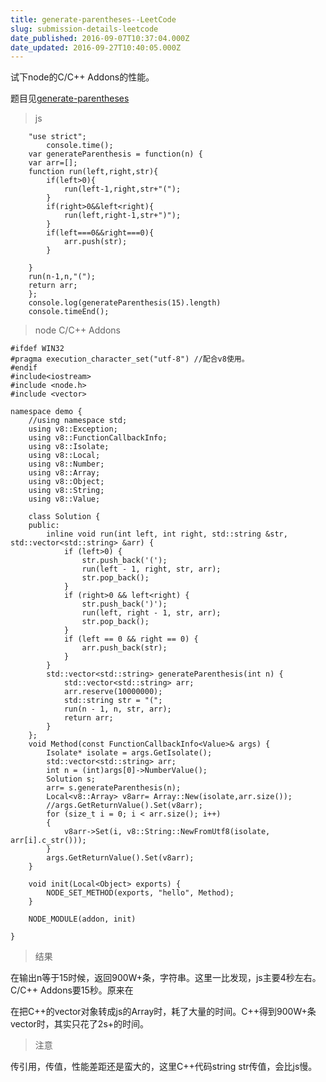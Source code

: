 ```yaml
---
title: generate-parentheses--LeetCode
slug: submission-details-leetcode
date_published: 2016-09-07T10:37:04.000Z
date_updated: 2016-09-27T10:40:05.000Z
---
```


试下node的C/C++ Addons的性能。

题目见[generate-parentheses](https://leetcode.com/problems/generate-parentheses/)

> js

    	"use strict";
            console.time();	
    	var generateParenthesis = function(n) {
    	var arr=[];
    	function run(left,right,str){
    		if(left>0){
    			run(left-1,right,str+"(");
    		}
    		if(right>0&&left<right){
    			run(left,right-1,str+")");
    		}
    		if(left===0&&right===0){
    			arr.push(str);
    		}
    		
    	}
    	run(n-1,n,"(");
    	return arr;
    	};
    	console.log(generateParenthesis(15).length)
    	console.timeEnd();
    

> node C/C++ Addons

    #ifdef WIN32
    #pragma execution_character_set("utf-8") //配合v8使用。
    #endif
    #include<iostream>
    #include <node.h>
    #include <vector>
    
    namespace demo {
    	//using namespace std;
    	using v8::Exception;
    	using v8::FunctionCallbackInfo;
    	using v8::Isolate;
    	using v8::Local;
    	using v8::Number;
    	using v8::Array;
    	using v8::Object;
    	using v8::String;
    	using v8::Value;
    	
    	class Solution {
    	public:
    		inline void run(int left, int right, std::string &str, std::vector<std::string> &arr) {
    			if (left>0) {
    				str.push_back('(');
    				run(left - 1, right, str, arr);
    				str.pop_back();
    			}
    			if (right>0 && left<right) {
    				str.push_back(')');
    				run(left, right - 1, str, arr);
    				str.pop_back();
    			}
    			if (left == 0 && right == 0) {
    				arr.push_back(str);
    			}
    		}
    		std::vector<std::string> generateParenthesis(int n) {
    			std::vector<std::string> arr;
    			arr.reserve(10000000);
    			std::string str = "(";
    			run(n - 1, n, str, arr);
    			return arr;
    		}
    	};
    	void Method(const FunctionCallbackInfo<Value>& args) {
    		Isolate* isolate = args.GetIsolate();
    		std::vector<std::string> arr;
    		int n = (int)args[0]->NumberValue();
    		Solution s;
    		arr= s.generateParenthesis(n);
    		Local<v8::Array> v8arr=	Array::New(isolate,arr.size());
    		//args.GetReturnValue().Set(v8arr);
    		for (size_t i = 0; i < arr.size(); i++)
    		{
    			v8arr->Set(i, v8::String::NewFromUtf8(isolate, arr[i].c_str()));
    		}
    		args.GetReturnValue().Set(v8arr);
    	}
    
    	void init(Local<Object> exports) {
    		NODE_SET_METHOD(exports, "hello", Method);
    	}
    
    	NODE_MODULE(addon, init)
    
    } 
    

> 结果

在输出n等于15时候，返回900W+条，字符串。这里一比发现，js主要4秒左右。C/C++ Addons要15秒。原来在

在把C++的vector对象转成js的Array时，耗了大量的时间。C++得到900W+条vector时，其实只花了2s+的时间。

> 注意

传引用，传值，性能差距还是蛮大的，这里C++代码string str传值，会比js慢。
